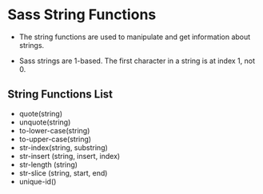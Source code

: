 # Sass String Functions
* The string functions are used to manipulate and get information about strings.

* Sass strings are 1-based. The first character in a string is at index 1, not 0.

## String Functions List
* quote(string)
* unquote(string)
* to-lower-case(string)
* to-upper-case(string)
* str-index(string, substring)
* str-insert (string, insert, index)
* str-length (string)
* str-slice (string, start, end)
* unique-id()